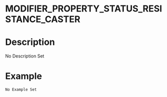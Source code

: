 # MODIFIER_PROPERTY_STATUS_RESISTANCE_CASTER
# Description
No Description Set
# Example
```No Example Set```